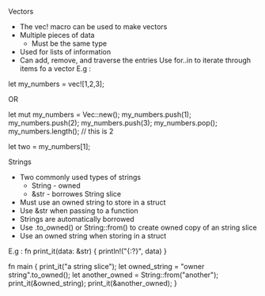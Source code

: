 Vectors
- The vec! macro can be used to make vectors
- Multiple pieces of data
    - Must be the same type
- Used for lists of information
- Can add, remove, and traverse the entries
Use for..in to iterate through items fo a vector
  E.g :

let my_numbers = vec![1,2,3];

OR

let mut my_numbers = Vec::new();
my_numbers.push(1);
my_numbers.push(2);
my_numbers.push(3);
my_numbers.pop();
my_numbers.length(); // this is 2


let two = my_numbers[1];


Strings
- Two commonly used types of strings
  - String - owned
  - &str - borrowes String slice
- Must use an owned string to store in a struct
- Use &str when passing to a function
- Strings are automatically borrowed
- Use .to_owned() or String::from() to create owned copy of an string slice
- Use an owned string when storing in a struct

E.g :
fn print_it(data: &str) {
  println!("{:?}", data)
}

fn main {
  print_it("a string slice");
  let owned_string = "owner string".to_owned();
  let another_owned = String::from("another");
  print_it(&owned_string);
  print_it(&another_owned);
}